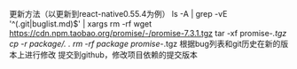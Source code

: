 更新方法（以更新到react-native0.55.4为例）
ls -A | grep -vE '^(\.git|buglist\.md)$' | xargs rm -rf
wget https://cdn.npm.taobao.org/promise/-/promise-7.3.1.tgz
tar -xf promise-*.tgz
cp -r package/. .
rm -rf package promise-*.tgz
根据bug列表和git历史在新的版本上进行修改
提交到github，修改项目依赖的提交版本
